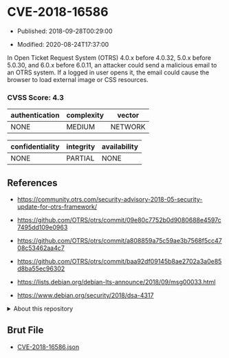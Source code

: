 # CVE-2018-16586

- Published: 2018-09-28T00:29:00

- Modified: 2020-08-24T17:37:00

In Open Ticket Request System (OTRS) 4.0.x before 4.0.32, 5.0.x before 5.0.30, and 6.0.x before 6.0.11, an attacker could send a malicious email to an OTRS system. If a logged in user opens it, the email could cause the browser to load external image or CSS resources.

### CVSS Score: **4.3**

| authentication | complexity | vector |
| --- | --- | --- |
| NONE | MEDIUM | NETWORK |

| confidentiality | integrity | availability |
| --- | --- | --- |
| NONE | PARTIAL | NONE |

## References

* https://community.otrs.com/security-advisory-2018-05-security-update-for-otrs-framework/

* https://github.com/OTRS/otrs/commit/09e80c7752b0d9080688e4597c7495dd109e0963

* https://github.com/OTRS/otrs/commit/a808859a75c59ae3b7568f5cc4708c53462aa4c7

* https://github.com/OTRS/otrs/commit/baa92df09145b8ae2702a3a0e85d8ba55ec96302

* https://lists.debian.org/debian-lts-announce/2018/09/msg00033.html

* https://www.debian.org/security/2018/dsa-4317

<details>
<summary>About this repository</summary> 

  This repository is part of the project [Live Hack CVE](https://github.com/Live-Hack-CVE). Main website can be found [www.live-hack.org](https://www.live-hack.org) 
  
  Made by [Sn0wAlice](https://github.com/Sn0wAlice) for the people that care about security and need to have a feed of the latest CVEs. Hope you enjoy it, don't forget to star the repo and follow me on [Twitter](https://twitter.com/Sn0wAlice) and [Github](https://github.com/Sn0wAlice). And that is my [personnal website](https://www.alice-snow.me/)

  - [Home Page](https://github.com/Live-Hack-CVE)
  - [Framework](https://github.com/Live-Hack-CVE/cve-framework)
  - [CVE database](https://github.com/Live-Hack-CVE/full_database)
  - [Changelog](https://github.com/Live-Hack-CVE/Changelog)
</details>

## Brut File

* [CVE-2018-16586.json](https://raw.githubusercontent.com/Live-Hack-CVE/full_database/main/cves/2018/CVE-2018-16586.json)


